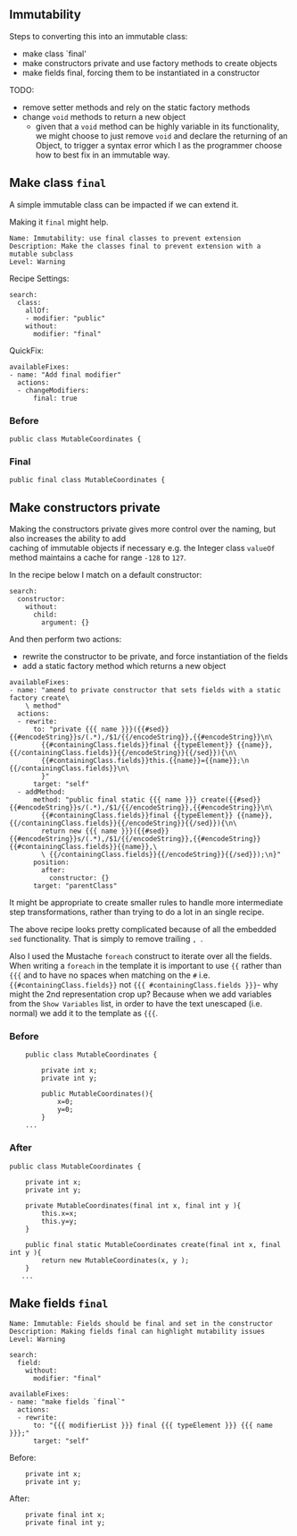## Immutability


Steps to converting this into an immutable class:

- make class `final'
- make constructors private and use factory methods to create objects
- make fields final, forcing them to be instantiated in a constructor

TODO:

- remove setter methods and rely on the static factory methods
- change `void` methods to return a new object
    - given that a `void` method can be highly variable in its functionality, we might choose to just remove `void` and declare the returning of an Object, to trigger a syntax error which I as the programmer choose how to best fix in an immutable way.


## Make class `final`

A simple immutable class can be impacted if we can extend it.

Making it `final` might help.

```
Name: Immutability: use final classes to prevent extension
Description: Make the classes final to prevent extension with a mutable subclass
Level: Warning
```

Recipe Settings:

```
search:
  class:
    allOf:
    - modifier: "public"
    without:
      modifier: "final"
```


QuickFix:

```
availableFixes:
- name: "Add final modifier"
  actions:
  - changeModifiers:
      final: true
```

### Before

```
public class MutableCoordinates {
```

### Final

```
public final class MutableCoordinates {
```

## Make constructors private
 
Making the constructors private gives more control over the naming, but also increases the ability to add  
 caching of immutable objects if necessary e.g. the Integer class `valueOf` method maintains a cache for range `-128` to `127`.
 
In the recipe below I match on a default constructor:

```
search:
  constructor:
    without:
      child:
        argument: {}
```

And then perform two actions:

- rewrite the constructor to be private, and force instantiation of the fields
- add a static factory method which returns a new object

```
availableFixes:
- name: "amend to private constructor that sets fields with a static factory create\
    \ method"
  actions:
  - rewrite:
      to: "private {{{ name }}}({{#sed}}{{#encodeString}}s/(.*),/$1/{{/encodeString}},{{#encodeString}}\n\
        {{#containingClass.fields}}final {{typeElement}} {{name}}, {{/containingClass.fields}}{{/encodeString}}{{/sed}}){\n\
        {{#containingClass.fields}}this.{{name}}={{name}};\n        {{/containingClass.fields}}\n\
        }"
      target: "self"
  - addMethod:
      method: "public final static {{{ name }}} create({{#sed}}{{#encodeString}}s/(.*),/$1/{{/encodeString}},{{#encodeString}}\n\
        {{#containingClass.fields}}final {{typeElement}} {{name}}, {{/containingClass.fields}}{{/encodeString}}{{/sed}}){\n\
        return new {{{ name }}}({{#sed}}{{#encodeString}}s/(.*),/$1/{{/encodeString}},{{#encodeString}}{{#containingClass.fields}}{{name}},\
        \ {{/containingClass.fields}}{{/encodeString}}{{/sed}});\n}"
      position:
        after:
          constructor: {}
      target: "parentClass"
```

It might be appropriate to create smaller rules to handle more intermediate step transformations, rather than trying to do a lot in an single recipe.

The above recipe looks pretty complicated because of all the embedded `sed` functionality. That is simply to remove trailing `, `.

Also I used the Mustache `foreach` construct to iterate over all the fields. When writing a `foreach` in the template it is important to use `{{` rather than `{{{` and to have no spaces when matching on the `#` i.e. `{{#containingClass.fields}}` not `{{{ #containingClass.fields }}}`- why might the 2nd representation crop up? Because when we add variables from the `Show Variables` list, in order to have the text unescaped (i.e. normal) we add it to the template as `{{{`.

### Before

```
    public class MutableCoordinates {
    
        private int x;
        private int y;
    
        public MutableCoordinates(){
            x=0;
            y=0;
        }
    ...
```

### After

```
public class MutableCoordinates {

    private int x;
    private int y;

    private MutableCoordinates(final int x, final int y ){
        this.x=x;
        this.y=y;
    }

    public final static MutableCoordinates create(final int x, final int y ){
        return new MutableCoordinates(x, y );
    }
   ...
```

## Make fields `final`

```
Name: Immutable: Fields should be final and set in the constructor
Description: Making fields final can highlight mutability issues
Level: Warning
```

```
search:
  field:
    without:
      modifier: "final"
```

```
availableFixes:
- name: "make fields `final`"
  actions:
  - rewrite:
      to: "{{{ modifierList }}} final {{{ typeElement }}} {{{ name }}};"
      target: "self"
```

Before:

```
    private int x;
    private int y;
```

After:

```
    private final int x;
    private final int y;
```
